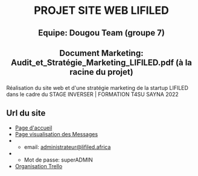 # <p align="center"> PROJET SITE WEB LIFILED </p>
## <p align="center"> Equipe: Dougou Team (groupe 7) </p>
## <p align="center"> Document Marketing: Audit_et_Stratégie_Marketing_LIFILED.pdf (à la racine du projet)  </p> 
 

Réalisation du site web et d'une stratégie marketing de la startup LIFILED dans le cadre du STAGE INVERSER | FORMATION T4SU SAYNA 2022

## Url du site
- [Page d'accueil](https://amani-arnaud.github.io/PROJET-SITE-WEB-LIFILED)
- [Page visualisation des Messages](https://amani-arnaud.github.io/PROJET-SITE-WEB-LIFILED/lifiled-admin/login)
- - email: administrateur@lifiled.africa
- - Mot de passe: superADMIN
- [Organisation Trello](https://trello.com/invite/b/0uRfBMz9/4dc96b2be9967a1d5842fb5cb5e75cfb/projet-site-web-lifiled-stage-inverse-t4su) 

